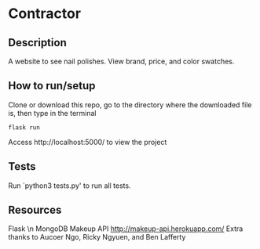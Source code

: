 # Contractor

## Description
A website to see nail polishes. View brand, price, and color swatches. 

## How to run/setup
Clone or download this repo, go to the directory where the downloaded file is, then type in the terminal
```
flask run
```
Access http://localhost:5000/ to view the project

## Tests
Run `python3 tests.py' to run all tests.

## Resources
Flask \n
MongoDB
Makeup API http://makeup-api.herokuapp.com/
Extra thanks to Aucoer Ngo, Ricky Ngyuen, and Ben Lafferty
